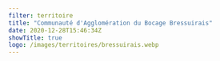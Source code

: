 ```yaml
---
filter: territoire
title: "Communauté d'Agglomération du Bocage Bressuirais"
date: 2020-12-28T15:46:34Z
showTitle: true
logo: /images/territoires/bressuirais.webp
---
```

